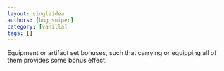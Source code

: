 ```yaml
---
layout: singleidea
authors: [bug_sniper]
category: [vanilla]
tags: []
---
```

Equipment or artifact set bonuses, such that carrying or equipping all of them provides some bonus effect.
